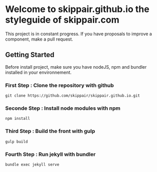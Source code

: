 # Welcome to skippair.github.io the styleguide of skippair.com

This project is in constant progress. If you have proposals to improve a component, make a pull request.

## Getting Started
Before install project, make sure you have nodeJS, npm and bundler installed in your environnement.

### First Step : Clone the repository with github
```
git clone https://github.com/skippair/skippair.github.io.git
```
### Seconde Step : Install node modules with npm
```
npm install
```
### Third Step : Build the front with gulp
```
gulp build
```
### Fourth Step : Run jekyll with bundler
```
bundle exec jekyll serve
```
